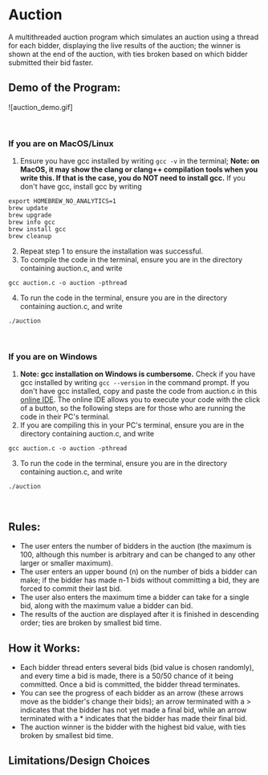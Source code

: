 # Auction

A multithreaded auction program which simulates an auction using a thread for each bidder, displaying the live results of the auction; the winner is shown at the end of the auction, with ties broken based on which bidder submitted their bid faster.

## Demo of the Program:

![auction_demo.gif]

&nbsp;
&nbsp;
&nbsp;




### If you are on MacOS/Linux

1. Ensure you have gcc installed by writing ```gcc -v``` in the terminal; **Note: on MacOS, it may show the clang or clang++ compilation tools when you write this. If that is the case, you do NOT need to install gcc.** If you don't have gcc, install gcc by writing

```
export HOMEBREW_NO_ANALYTICS=1
brew update
brew upgrade
brew info gcc
brew install gcc
brew cleanup
```

2. Repeat step 1 to ensure the installation was successful.
3. To compile the code in the terminal, ensure you are in the directory containing auction.c, and write
```
gcc auction.c -o auction -pthread
```
4. To run the code in the terminal, ensure you are in the directory containing auction.c, and write
```
./auction
```

&nbsp;
&nbsp;
&nbsp;


### If you are on Windows

1. **Note: gcc installation on Windows is cumbersome.** Check if you have gcc installed by writing ```gcc --version``` in the command prompt. If you don't have gcc installed, copy and paste the code from auction.c in this [online IDE](https://replit.com/languages/C). The online IDE allows you to execute your code with the click of a button, so the following steps are for those who are running the code in their PC's terminal.
2. If you are compiling this in your PC's terminal, ensure you are in the directory containing auction.c, and write
```
gcc auction.c -o auction -pthread
```
3. To run the code in the terminal, ensure you are in the directory containing auction.c, and write
```
./auction
```



&nbsp;
&nbsp;
&nbsp;

## Rules:
- The user enters the number of bidders in the auction (the maximum is 100, although this number is arbitrary and can be changed to any other larger or smaller maximum).
- The user enters an upper bound (n) on the number of bids a bidder can make; if the bidder has made n-1 bids without committing a bid, they are forced to commit their last bid.
- The user also enters the maximum time a bidder can take for a single bid, along with the maximum value a bidder can bid.
- The results of the auction are displayed after it is finished in descending order; ties are broken by smallest bid time.
 
## How it Works:
- Each bidder thread enters several bids (bid value is chosen randomly), and every time a bid is made, there is a 50/50 chance of it being committed. Once a bid is committed, the bidder thread terminates.
- You can see the progress of each bidder as an arrow (these arrows move as the bidder's change their bids); an arrow terminated with a > indicates that the bidder has not yet made a final bid, while an arrow terminated with a * indicates that the bidder has made their final bid.
- The auction winner is the bidder with the highest bid value, with ties broken by smallest bid time.



## Limitations/Design Choices


